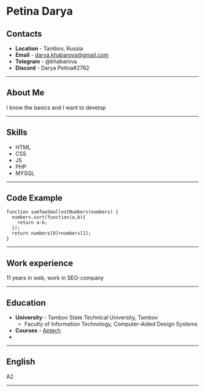 # Petina Darya

## Contacts

* **Location** - Tambov, Russia
* **Email** - darya.khabarova@gmail.com
* **Telegram** - @khabarova
* **Discord** - Darya Petina#2762

**********************************

## About Me

I know the basics and I want to develop

**********************************

## Skills

* HTML
* CSS
* JS
* PHP
* MYSQL

**********************************

## Code Example

```
function sumTwoSmallestNumbers(numbers) {  
  numbers.sort(function(a,b){
    return a-b;
  });
  return numbers[0]+numbers[1];
}
```

***********************************

## Work experience

11 years in web, work in SEO-company

***********************************

## Education

* **University** - Tambov State Technical University, Tambov
    + Faculty of Information Technology, Computer-Aided Design Systems
* **Courses** - [Aptech](http://aptech-russia.com/)
*
***********************************

## English

A2

***********************************
